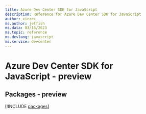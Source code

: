 ```yaml
---
title: Azure Dev Center SDK for JavaScript
description: Reference for Azure Dev Center SDK for JavaScript
author: xirzec
ms.author: jeffish
ms.data: 03/16/2023
ms.topic: reference
ms.devlang: javascript
ms.service: devcenter
---
```

# Azure Dev Center SDK for JavaScript - preview
## Packages - preview
[!INCLUDE [packages](dev-center-index.md)]